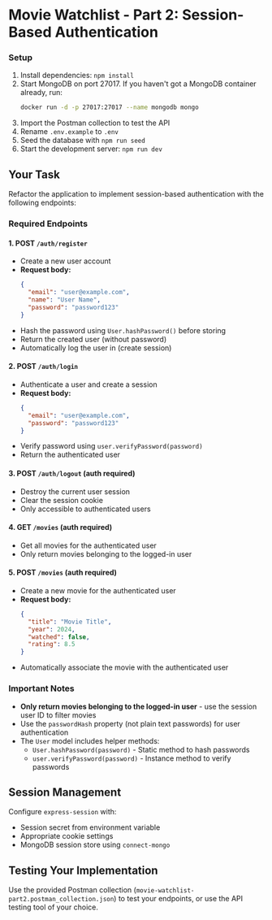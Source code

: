 # Movie Watchlist - Part 2: Session-Based Authentication

### Setup

1. Install dependencies: `npm install`
2. Start MongoDB on port 27017. If you haven't got a MongoDB container already, run:
   ```bash
   docker run -d -p 27017:27017 --name mongodb mongo
   ```
3. Import the Postman collection to test the API
4. Rename `.env.example` to `.env`
5. Seed the database with `npm run seed`
6. Start the development server: `npm run dev`

## Your Task

Refactor the application to implement session-based authentication with the following endpoints:

### Required Endpoints

#### 1. POST `/auth/register`

- Create a new user account
- **Request body:**
  ```json
  {
    "email": "user@example.com",
    "name": "User Name",
    "password": "password123"
  }
  ```
- Hash the password using `User.hashPassword()` before storing
- Return the created user (without password)
- Automatically log the user in (create session)

#### 2. POST `/auth/login`

- Authenticate a user and create a session
- **Request body:**
  ```json
  {
    "email": "user@example.com",
    "password": "password123"
  }
  ```
- Verify password using `user.verifyPassword(password)`
- Return the authenticated user

#### 3. POST `/auth/logout` (auth required)

- Destroy the current user session
- Clear the session cookie
- Only accessible to authenticated users

#### 4. GET `/movies` (auth required)

- Get all movies for the authenticated user
- Only return movies belonging to the logged-in user

#### 5. POST `/movies` (auth required)

- Create a new movie for the authenticated user
- **Request body:**
  ```json
  {
    "title": "Movie Title",
    "year": 2024,
    "watched": false,
    "rating": 8.5
  }
  ```
- Automatically associate the movie with the authenticated user

### Important Notes

- **Only return movies belonging to the logged-in user** - use the session user ID to filter movies
- Use the `passwordHash` property (not plain text passwords) for user authentication
- The `User` model includes helper methods:
  - `User.hashPassword(password)` - Static method to hash passwords
  - `user.verifyPassword(password)` - Instance method to verify passwords

## Session Management

Configure `express-session` with:

- Session secret from environment variable
- Appropriate cookie settings
- MongoDB session store using `connect-mongo`

## Testing Your Implementation

Use the provided Postman collection (`movie-watchlist-part2.postman_collection.json`) to test your endpoints, or use the API testing tool of your choice.
